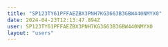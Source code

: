 ```yaml
---
title: "SP123TY61PFFAEZBX3PNH7KG3663B3GBW440NMYX0"
date: 2024-04-23T12:13:47.894Z
user: SP123TY61PFFAEZBX3PNH7KG3663B3GBW440NMYX0
layout: "users"
---
```

    